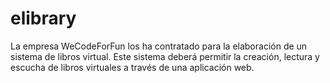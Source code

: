 # elibrary
La empresa WeCodeForFun los ha contratado para la elaboración de un sistema de libros virtual. Este sistema deberá permitir la creación, lectura y escucha de libros virtuales a través de una aplicación web.


